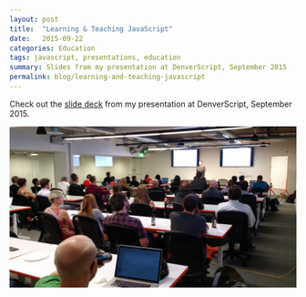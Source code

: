 ```yaml
---
layout: post
title:  "Learning & Teaching JavaScript"
date:   2015-09-22
categories: Education
tags: javascript, presentations, education
summary: Slides from my presentation at DenverScript, September 2015
permalink: blog/learning-and-teaching-javascript
---
```


Check out the [slide deck](http://slides.com/kylecoberly/deck-11) from my presentation at DenverScript, September 2015.

![DenverScript Presentation](/images/learning-and-teaching-javascript.jpeg)
